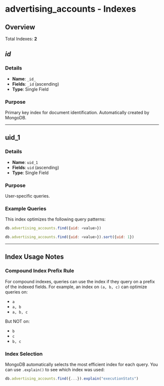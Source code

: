 # advertising_accounts - Indexes

## Overview

Total Indexes: **2**

## _id_

### Details

- **Name**: `_id_`
- **Fields**: `_id` (ascending)
- **Type**: Single Field

### Purpose

Primary key index for document identification. Automatically created by MongoDB.

---

## uid_1

### Details

- **Name**: `uid_1`
- **Fields**: `uid` (ascending)
- **Type**: Single Field

### Purpose

User-specific queries.

### Example Queries

This index optimizes the following query patterns:

```javascript
db.advertising_accounts.find({uid: <value>})
```

```javascript
db.advertising_accounts.find({uid: <value>}).sort({uid: 1})
```

---

## Index Usage Notes

### Compound Index Prefix Rule

For compound indexes, queries can use the index if they query on a prefix of the indexed fields. For example, an index on `(a, b, c)` can optimize queries on:
- `a`
- `a, b`
- `a, b, c`

But NOT on:
- `b`
- `c`
- `b, c`

### Index Selection

MongoDB automatically selects the most efficient index for each query. You can use `.explain()` to see which index was used:

```javascript
db.advertising_accounts.find({...}).explain("executionStats")
```
